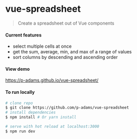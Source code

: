 # vue-spreadsheet

> Create a spreadsheet out of Vue components 

#### Current features

<ul>
    <li>select multiple cells at once</li>
    <li>get the sum, average, min, and max of a range of values</li>
    <li>sort columns by descending and ascending order</li>
</ul>

#### View demo

https://p-adams.github.io/vue-spreadsheet/

#### To run locally

``` bash
# clone repo
$ git clone https://github.com/p-adams/vue-spreadsheet
# install dependencies
$ npm install # Or yarn install

# serve with hot reload at localhost:3000
$ npm run dev

```
